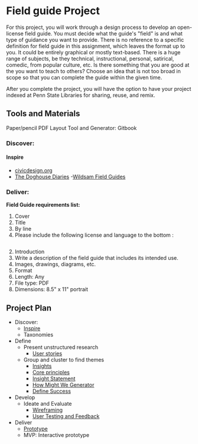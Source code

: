 # Field guide Project
For this project, you will work through a design process to develop an open-license field guide. You must decide what the guide's "field" is and what type of guidance you want to provide. There is no reference to a specific definition for field guide in this assignment, which leaves the format up to you. It could be entirely graphical or mostly text-based. There is a huge range of subjects, be they technical, instructional, personal, satirical, comedic, from popular culture, etc. Is there something that you are good at the you want to teach to others? Choose an idea that is not too broad in scope so that you can complete the guide within the given time.

After you complete the project, you will have the option to have your project indexed at Penn State Libraries for sharing, reuse, and remix.

## Tools and Materials
Paper/pencil
PDF Layout Tool and Generator: Gitbook

### Discover:

#### Inspire

- [civicdesign.org](http://civicdesign.org/fieldguides/)
- [The Doghouse Diaries](http://thedoghousediaries.com/4639)
 -[Wildsam Field Guides](https://wildsam.com/products)


### Deliver:

**Field Guide requirements list:**

1. Cover
  1. Title
  2. By line
  2. Please include the following license and language to the bottom :  
```<a rel="license" href="http://creativecommons.org/licenses/by-sa/4.0/"><img alt="Creative Commons License" style="border-width:0" src="https://i.creativecommons.org/l/by-sa/4.0/88x31.png" /></a><br />This work is licensed under a <a rel="license" href="http://creativecommons.org/licenses/by-sa/4.0/">Creative Commons Attribution-ShareAlike 4.0 International License</a>.
``` 
2. Introduction
  1. Write a description of the field guide that includes its intended use.
3. Images, drawings, diagrams, etc.
4. Format
  1. Length: Any
  2. File type: PDF
  3. Dimensions: 8.5" x 11" portrait




## Project Plan	

- Discover:
    - [Inspire](../toolkit/inspire.md)
    - Taxonomies
- Define
  - Present unstructured research
    - [User stories](../toolkit/user_stories.md)
  - Group and cluster to find themes
    - [Insights](../toolkit/insights.md)
    - [Core principles](../toolkit/core_principles.md)
    - [Insight Statement](../toolkit/insight_statement.md)
    - [How Might We Generator](../toolkit/how_might_we_generator.md)
    - [Define Success](../toolkit/define_success.md)
- Develop	
  - Ideate and Evaluate
    - [Wireframing](../toolkit/wireframing.md)
    - [User Testing and Feedback](../toolkit/user_testing_and_feedback.md)
- Deliver
    - [Prototype](../toolkit/prototype.md)
    - MVP: Interactive prototype
